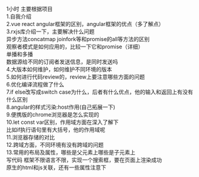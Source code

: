 1小时  主要根据项目  
1.自我介绍  
2.vue react angular框架的区别，angular框架的优点（多了解点）  
3.rxjs库介绍一下，主要解决什么问题  
异步方法concatmap joinfork等和promise的all等方法的区别  
观察者模式是如何应用的，比较一下它和promise（详细）  
单播和多播  
数据源给不同的订阅者发送信息，是同时发送吗  
4.大版本如何维护，如何维护不同环境的版本  
5.如何进行代码review的，review上要注意哪些方面的问题  
6.优化编译流程做了什么  
7.if else改写成switch case为什么，后者有什么优点，他的输入和返回上有没有什么区别  
8.angular的样式污染:host作用(自己拓展一下)  
9.便携版的chrome浏览器是怎么实现的  
10.let const var区别，作用域方面在深入了解下  
比如if执行语句里有大括号，他的作用域呢  
11.浏览器存储的对比  
12.跨域方面，不同环境有没有跨域的问题  
13.常用的布局及属性，哪些是父元素上哪些是子元素上  
写代码 框架不限语言不限，实现一个搜索框，要在页面上渲染成功  
原生的html和js关联，还有一些属性注意下
